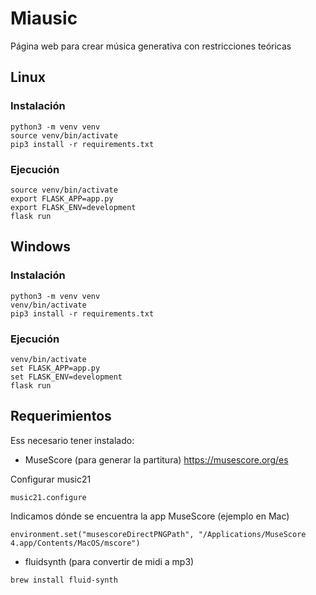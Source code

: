 # Miausic
Página web para crear música generativa con restricciones teóricas

## Linux 

### Instalación 
```
python3 -m venv venv
source venv/bin/activate
pip3 install -r requirements.txt
```
### Ejecución
```
source venv/bin/activate
export FLASK_APP=app.py
export FLASK_ENV=development
flask run
```

## Windows
### Instalación
```
python3 -m venv venv
venv/bin/activate
pip3 install -r requirements.txt
```

### Ejecución
```
venv/bin/activate
set FLASK_APP=app.py
set FLASK_ENV=development
flask run
```


## Requerimientos 

Ess necesario tener instalado:
- MuseScore (para generar la partitura) https://musescore.org/es 

Configurar music21
```
music21.configure
```
Indicamos dónde se encuentra la app MuseScore (ejemplo en Mac)
```
environment.set("musescoreDirectPNGPath", "/Applications/MuseScore 4.app/Contents/MacOS/mscore")
```

- fluidsynth (para convertir de midi a mp3)
```
brew install fluid-synth
```